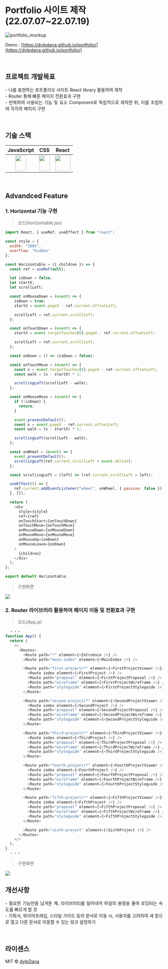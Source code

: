 # Portfolio 사이트 제작(22.07.07~22.07.19)

![portfolio_mockup](https://user-images.githubusercontent.com/102039456/187333876-62bd4858-838d-41c4-b599-c6e411c636fb.jpg)

Demo : [https://dvlpdana.github.io/portfolio/](https://dvlpdana.github.io/portfolio/)

<br />

## 프로젝트 개발목표

<p align="justify" lineHeight="1.6" >
-  나를 표현하는 포트폴리오 사이트 React library 활용하여 제작 <br/ >
-  Router 통해 빠른 페이지 전환효과 구현 <br/ >
-  반복하여 사용되는 기능 및 요소 Component로 독립적으로 제작한 뒤, 이를 조립하여 각각의 페이지 구현 <br/ >
</p>

<br />

## 기술 스택

| JavaScript |     CSS     |  React   |
| :--------: | :---------: | :------: |
|   <img src="https://user-images.githubusercontent.com/102039456/187168448-0611cda1-c3e6-4fd7-bc1c-30da00bab9cd.png" width="35" height="50" >    |   <img src="https://user-images.githubusercontent.com/102039456/187168206-52fac0b8-6c5d-40e5-8f1b-1cb6b2bb22d2.png" width="35" height="50" >    |   <img src="https://user-images.githubusercontent.com/102039456/187166778-00c9be9f-ca97-4e20-92d6-f359f1821735.png" width="50" height="50" >   |

<br>

## Advandced Feature

### 1. Horizontal 기능 구현
> 코드(horizontable.jsx)
```javascript
import React, { useRef, useEffect } from "react";

const style = {
  width: "100%",
  overflow: "hidden"
};

const Horizontable = ({ children }) => {
  const ref = useRef(null);

  let isDown = false;
  let startX;
  let scrollLeft;

  const onMouseDown = (event) => {
    isDown = true;
    startX = event.pageX - ref.current.offsetLeft;

    scrollLeft = ref.current.scrollLeft;
  };

  const onTouchDown = (event) => {
    startX = event.targetTouches[0].pageX - ref.current.offsetLeft;

    scrollLeft = ref.current.scrollLeft;
  };

  const onDown = () => (isDown = false);

  const onTouchMove = (event) => {
    const x = event.targetTouches[0].pageX - ref.current.offsetLeft;
    const walk = (x - startX) * 1;

    scrollingLeft(scrollLeft - walk);
  };

  const onMouseMove = (event) => {
    if (!isDown) {
      return;
    }

    event.preventDefault();
    const x = event.pageX - ref.current.offsetLeft;
    const walk = (x - startX) * 1;

    scrollingLeft(scrollLeft - walk);
  };

  const onWheel = (event) => {
    event.preventDefault();
    scrollingLeft(ref.current.scrollLeft + event.deltaY);
  };

  const scrollingLeft = (left) => (ref.current.scrollLeft = left);

  useEffect(() => {
    ref.current.addEventListener("wheel", onWheel, { passive: false });
  }, []);

  return (
    <div
      style={style}
      ref={ref}
      onTouchStart={onTouchDown}
      onTouchMove={onTouchMove}
      onMouseDown={onMouseDown}
      onMouseMove={onMouseMove}
      onMouseUp={onDown}
      onMouseLeave={onDown}
    >
      {children}
    </div>
  );
};

export default Horizontable;
```

> 구현화면
<img src="https://user-images.githubusercontent.com/102039456/187335543-d9193ff6-aeed-4778-8ba0-4e20f4634de9.gif">

### 2. Router 라이브러리 활용하여 페이지 이동 및 전환효과 구현
> 코드(App.js)
```javascript
  ・・・
function App() {
  return (
    <>
      <Routes>
        <Route path="*" element={<Introduce />} />
        <Route path="main-index" element={<MainIndex />} />

        <Route path="first-project/*" element={<FirstProjectViewer />}>
          <Route index element={<FirstProject />} />
          <Route path="proposal" element={<FirstProjectProposal />} />
          <Route path="wireframe" element={<FirstProjectWireframe />} />
          <Route path="styleguide" element={<FirstProjectStyleguide />} />
        </Route>

        <Route path="second-project/*" element={<SecondProjectViewer />}>
          <Route index element={<SecondProject />} />
          <Route path="proposal" element={<SecondProjectProposal />} />
          <Route path="wireframe" element={<SecondProjectWireframe />} />
          <Route path="styleguide" element={<SecondProjectStyleguide />} />
        </Route>

        <Route path="third-project/*" element={<ThirdProjectViewer />}>
          <Route index element={<ThirdProject />} />
          <Route path="proposal" element={<ThirdProjectProposal />} />
          <Route path="wireframe" element={<ThirdProjectWireframe />} />
          <Route path="styleguide" element={<ThirdProjectStyleguide />} />
        </Route>

        <Route path="fourth-project/*" element={<FourthProjectViewer />}>
          <Route index element={<FourthProject />} />
          <Route path="proposal" element={<FourthProjectProposal />} />
          <Route path="wireframe" element={<FourthProjectWireframe />} />
          <Route path="styleguide" element={<FourthProjectStyleguide />} />
        </Route>

        <Route path="fifth-project/*" element={<FifthProjectViewer />}>
          <Route index element={<FifthProject />} />
          <Route path="proposal" element={<FifthProjectProposal />} />
          <Route path="wireframe" element={<FifthProjectWireframe />} />
          <Route path="styleguide" element={<FifthProjectStyleguide />} />
        </Route>

        <Route path="sixth-project" element={<SixthProject />} />
      </Routes>
    </>
  );
}
  ・・・
```
> 구현화면
<img src="https://user-images.githubusercontent.com/102039456/187337326-e595719c-d191-4836-ba26-61dbc3146c54.gif">

<br />

## 개선사항

<p align="justify">
- 필요한 기능만을 남겨둔 채, 라이브러리를 덜어내어 파일의 용량을 줄여 로딩되는 속도를 빠르게 할 것 <br/>
- 기획서, 와이어프레임, 스타일 가이드 등의 문서로 이동 시, 사용자를 고려하여 새 창으로 열고 다른 문서로 이동할 수 있는 링크 설정하기
</p>

<br />

## 라이센스

MIT &copy; [dvlpDana](mailto:colleksql3@gmail.com)


